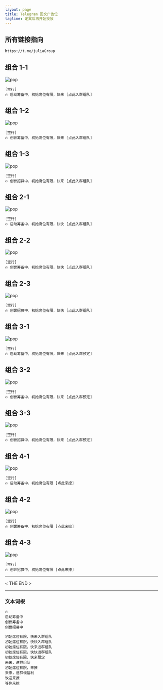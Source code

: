 ```yaml
---
layout: page
title: Telegram 图文广告位
tagline: 定案后再开始投放
---
```



## 所有链接指向

```markdown
https://t.me/juliaGroup
```


## 组合 1-1

![pop](/assets/pops/cindy01.jpg)

```text
[空行]
🔥 启动筹备中，初始席位有限，快来 [点此入群组队]
```


## 组合 1-2

![pop](/assets/pops/cindy02.jpg)

```text
[空行]
🔥 创世筹备中，初始席位有限，快来 [点此入群组队]
```


## 组合 1-3

![pop](/assets/pops/cindy03.jpg)

```text
[空行]
🔥 创世招募中，初始席位有限，快来 [点此入群组队]
```



## 组合 2-1

![pop](/assets/pops/cindy11.jpg)

```text
[空行]
🔥 启动筹备中，初始席位有限，快快 [点此入群组队]
```


## 组合 2-2

![pop](/assets/pops/cindy12.jpg)

```text
[空行]
🔥 创世筹备中，初始席位有限，快快 [点此入群组队]
```


## 组合 2-3

![pop](/assets/pops/cindy13.jpg)

```text
[空行]
🔥 创世招募中，初始席位有限，快快 [点此入群组队]
```





## 组合 3-1

![pop](/assets/pops/cindy21.jpg)

```text
[空行]
🔥 启动筹备中，初始席位有限，快来 [点此入群预定]
```


## 组合 3-2

![pop](/assets/pops/cindy22.jpg)

```text
[空行]
🔥 创世筹备中，初始席位有限，快来 [点此入群预定]
```


## 组合 3-3

![pop](/assets/pops/cindy23.jpg)

```text
[空行]
🔥 创世招募中，初始席位有限，快来 [点此入群预定]
```




## 组合 4-1

![pop](/assets/pops/cindy31.jpg)

```text
[空行]
🔥 启动筹备中，初始席位有限 [点此来撩]
```


## 组合 4-2

![pop](/assets/pops/cindy32.jpg)

```text
[空行]
🔥 创世筹备中，初始席位有限 [点此来撩]
```


## 组合 4-3

![pop](/assets/pops/cindy33.jpg)

```text
[空行]
🔥 创世招募中，初始席位有限 [点此来撩]
```


---

< THE END >

---

### 文本词根

```text
🔥
启动筹备中
创世筹备中
创世招募中

初始席位有限，快来入群组队
初始席位有限，快快入群组队
初始席位有限，快来进群组队
初始席位有限，快快进群组队
初始席位有限，快来预定
来来，进群组队
初始席位有限，来撩
来来，进群领福利
欢迎来撩
等你来撩
```
